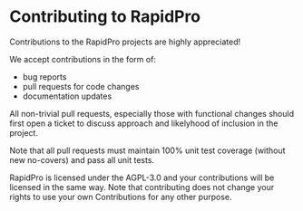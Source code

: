 # Contributing to RapidPro

Contributions to the RapidPro projects are highly appreciated! 

We accept contributions in the form of:
 * bug reports 
 * pull requests for code changes
 * documentation updates

All non-trivial pull requests, especially those with functional changes should first open a ticket to discuss approach and likelyhood of inclusion in the project.

Note that all pull requests must maintain 100% unit test coverage (without new no-covers) and pass all unit tests.

RapidPro is licensed under the AGPL-3.0 and your contributions will be licensed in the same way. Note that contributing does not change your rights to use your own Contributions for any other purpose.
